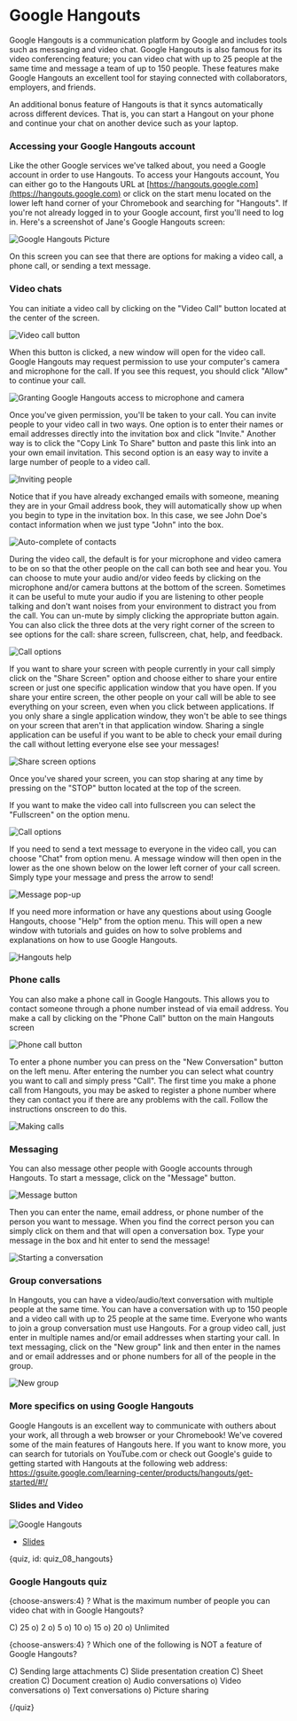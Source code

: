 # Google Hangouts

Google Hangouts is a communication platform by Google and includes tools such as messaging and video chat.  Google Hangouts is also famous for its video conferencing feature; you can video chat with up to 25 people at the same time and message a team of up to 150 people. These features make Google Hangouts an excellent tool for staying connected with collaborators, employers, and friends.

An additional bonus feature of Hangouts is that it syncs automatically across different devices.  That is, you can start a Hangout on your phone and continue your chat on another device such as your laptop. 

### Accessing your Google Hangouts account

Like the other Google services we've talked about, you need a Google account in order to use Hangouts. To access your Hangouts account, You can either go to the Hangouts URL at [https://hangouts.google.com](https://hangouts.google.com) or click on the start menu located on the lower left hand corner of your Chromebook and searching for "Hangouts".  If you're not already logged in to your Google account, first you'll need to log in. Here's a screenshot of Jane's Google Hangouts screen:

![Google Hangouts Picture](https://docs.google.com/presentation/d/14u2fp3D2t-umKnFOSfIxyDwfjIDMKJ9cBtqYUh_E93o/export/png?id=14u2fp3D2t-umKnFOSfIxyDwfjIDMKJ9cBtqYUh_E93o&pageid=g350281495f_0_0)

On this screen you can see that there are options for making a video call, a phone call, or sending a text message.

### Video chats

You can initiate a video call by clicking on the "Video Call" button located at the center of the screen.

![Video call button](https://docs.google.com/presentation/d/14u2fp3D2t-umKnFOSfIxyDwfjIDMKJ9cBtqYUh_E93o/export/png?id=14u2fp3D2t-umKnFOSfIxyDwfjIDMKJ9cBtqYUh_E93o&pageid=g37d79d2dad_0_5)

When this button is clicked, a new window will open for the video call.  Google Hangouts may request permission to use your computer's camera and microphone for the call.  If you see this request, you should click "Allow" to continue your call.   

![Granting Google Hangouts access to microphone and camera](https://docs.google.com/presentation/d/14u2fp3D2t-umKnFOSfIxyDwfjIDMKJ9cBtqYUh_E93o/export/png?id=14u2fp3D2t-umKnFOSfIxyDwfjIDMKJ9cBtqYUh_E93o&pageid=g37d79d2dad_0_13)

Once you've given permission, you'll be taken to your call.  You can invite people to your video call in two ways.  One option is to enter their names or email addresses directly into the invitation box and click "Invite."  Another way is to click the "Copy Link To Share" button and paste this link into an your own email invitation.  This second option is an easy way to invite a large number of people to a video call.

![Inviting people](https://docs.google.com/presentation/d/14u2fp3D2t-umKnFOSfIxyDwfjIDMKJ9cBtqYUh_E93o/export/png?id=14u2fp3D2t-umKnFOSfIxyDwfjIDMKJ9cBtqYUh_E93o&pageid=g350281495f_0_17)

Notice that if you have already exchanged emails with someone, meaning they are in your Gmail address book, they will automatically show up when you begin to type in the invitation box.  In this case, we see John Doe's contact information when we just type "John" into the box.

![Auto-complete of contacts](https://docs.google.com/presentation/d/14u2fp3D2t-umKnFOSfIxyDwfjIDMKJ9cBtqYUh_E93o/export/png?id=14u2fp3D2t-umKnFOSfIxyDwfjIDMKJ9cBtqYUh_E93o&pageid=g37d79d2dad_0_28)

During the video call, the default is for your microphone and video camera to be on so that the other people on the call can both see and hear you.  You can choose to mute your audio and/or video feeds by clicking on the microphone and/or camera buttons at the bottom of the screen.  Sometimes it can be useful to mute your audio if you are listening to other people talking and don't want noises from your environment to distract you from the call.  You can un-mute by simply clicking the appropriate button again.  You can also click the three dots at the very right corner of the screen to see options for the call: share screen, fullscreen, chat, help, and feedback.

![Call options](https://docs.google.com/presentation/d/14u2fp3D2t-umKnFOSfIxyDwfjIDMKJ9cBtqYUh_E93o/export/png?id=14u2fp3D2t-umKnFOSfIxyDwfjIDMKJ9cBtqYUh_E93o&pageid=g3adab2989a_0_0)

If you want to share your screen with people currently in your call simply click on the "Share Screen" option and choose either to share your entire screen or just one specific application window that you have open.  If you share your entire screen, the other people on your call will be able to see everything on your screen, even when you click between applications.  If you only share a single application window, they won't be able to see things on your screen that aren't in that application window.  Sharing a single application can be useful if you want to be able to check your email during the call without letting everyone else see your messages!

![Share screen options](https://docs.google.com/presentation/d/14u2fp3D2t-umKnFOSfIxyDwfjIDMKJ9cBtqYUh_E93o/export/png?id=14u2fp3D2t-umKnFOSfIxyDwfjIDMKJ9cBtqYUh_E93o&pageid=g350281495f_0_22)

Once you've shared your screen, you can stop sharing at any time by pressing on the "STOP" button located at the top of the screen. 

If you want to make the video call into fullscreen you can select the "Fullscreen" on the option menu. 

![Call options](https://docs.google.com/presentation/d/14u2fp3D2t-umKnFOSfIxyDwfjIDMKJ9cBtqYUh_E93o/export/png?id=14u2fp3D2t-umKnFOSfIxyDwfjIDMKJ9cBtqYUh_E93o&pageid=g3adab2989a_0_23)

If you need to send a text message to everyone in the video call, you can choose "Chat" from option menu.  A message window will then open in the lower as the one shown below on the lower left corner of your call screen.  Simply type your message and press the arrow to send!

![Message pop-up](https://docs.google.com/presentation/d/14u2fp3D2t-umKnFOSfIxyDwfjIDMKJ9cBtqYUh_E93o/export/png?id=14u2fp3D2t-umKnFOSfIxyDwfjIDMKJ9cBtqYUh_E93o&pageid=g350281495f_0_27)

If you need more information or have any questions about using Google Hangouts, choose "Help" from the option menu.  This will open a new window with tutorials and guides on how to solve problems and explanations on how to use Google Hangouts.

![Hangouts help](https://docs.google.com/presentation/d/14u2fp3D2t-umKnFOSfIxyDwfjIDMKJ9cBtqYUh_E93o/export/png?id=14u2fp3D2t-umKnFOSfIxyDwfjIDMKJ9cBtqYUh_E93o&pageid=g3adab2989a_0_34)


### Phone calls

You can also make a phone call in Google Hangouts. This allows you to contact someone through a phone number instead of via email address.  You make a call by clicking on the "Phone Call" button on the main Hangouts screen

![Phone call button](https://docs.google.com/presentation/d/14u2fp3D2t-umKnFOSfIxyDwfjIDMKJ9cBtqYUh_E93o/export/png?id=14u2fp3D2t-umKnFOSfIxyDwfjIDMKJ9cBtqYUh_E93o&pageid=g3adab2989a_0_44)

To enter a phone number you can press on the "New Conversation" button on the left menu. After entering the number you can select what country you want to call and simply press "Call".  The first time you make a phone call from Hangouts, you may be asked to register a phone number where they can contact you if there are any problems with the call.  Follow the instructions onscreen to do this.

![Making calls](https://docs.google.com/presentation/d/14u2fp3D2t-umKnFOSfIxyDwfjIDMKJ9cBtqYUh_E93o/export/png?id=14u2fp3D2t-umKnFOSfIxyDwfjIDMKJ9cBtqYUh_E93o&pageid=g350281495f_0_32)

### Messaging

You can also message other people with Google accounts through Hangouts.  To start a message, click on the "Message" button.

![Message button](https://docs.google.com/presentation/d/14u2fp3D2t-umKnFOSfIxyDwfjIDMKJ9cBtqYUh_E93o/export/png?id=14u2fp3D2t-umKnFOSfIxyDwfjIDMKJ9cBtqYUh_E93o&pageid=g3adab2989a_0_71)

Then you can enter the name, email address, or phone number of the person you want to message. When you find the correct person you can simply click on them and that will open a conversation box. Type your message in the box and hit enter to send the message!

![Starting a conversation](https://docs.google.com/presentation/d/14u2fp3D2t-umKnFOSfIxyDwfjIDMKJ9cBtqYUh_E93o/export/png?id=14u2fp3D2t-umKnFOSfIxyDwfjIDMKJ9cBtqYUh_E93o&pageid=g350281495f_0_45)

### Group conversations

In Hangouts, you can have a video/audio/text conversation with multiple people at the same time. You can have a conversation with up to 150 people and a video call with up to 25 people at the same time. Everyone who wants to join a group conversation must use Hangouts. For a group video call, just enter in multiple names and/or email addresses when starting your call.  In text messaging, click on the "New group" link and then enter in the names and or email addresses and or phone numbers for all of the people in the group.

![New group](https://docs.google.com/presentation/d/14u2fp3D2t-umKnFOSfIxyDwfjIDMKJ9cBtqYUh_E93o/export/png?id=14u2fp3D2t-umKnFOSfIxyDwfjIDMKJ9cBtqYUh_E93o&pageid=g3adab2989a_0_92)

### More specifics on using Google Hangouts

Google Hangouts is an excellent way to communicate with outhers about your work, all through a web browser or your Chromebook!  We've covered some of the main features of Hangouts here.  If you want to know more, you can search for tutorials on YouTube.com or check out Google's guide to getting started with Hangouts at the following web address: https://gsuite.google.com/learning-center/products/hangouts/get-started/#!/

### Slides and Video

![Google Hangouts](https://www.youtube.com/watch?v=gutFsKYyuIA)

* [Slides](https://docs.google.com/presentation/d/14u2fp3D2t-umKnFOSfIxyDwfjIDMKJ9cBtqYUh_E93o/edit?usp=sharing)

{quiz, id: quiz_08_hangouts}

### Google Hangouts quiz

{choose-answers:4}
? What is the maximum number of people you can video chat with in Google Hangouts?

C) 25
o) 2
o) 5
o) 10
o) 15
o) 20
o) Unlimited

{choose-answers:4}
? Which one of the following is NOT a feature of Google Hangouts?

C) Sending large attachments
C) Slide presentation creation
C) Sheet creation
C) Document creation
o) Audio conversations
o) Video conversations
o) Text conversations
o) Picture sharing

{/quiz}

